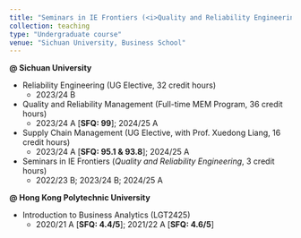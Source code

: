 ```yaml
---
title: "Seminars in IE Frontiers (<i>Quality and Reliability Engineering</i>)"
collection: teaching
type: "Undergraduate course"
venue: "Sichuan University, Business School"
---
```


<b>@ Sichuan University</b>
<ul>
  <li>Reliability Engineering (UG Elective, 32 credit hours) 
  <ul>
    <li>2023/24 B</li>
  </ul></li>
  <li>Quality and Reliability Management (Full-time MEM Program, 36 credit hours)
  <ul>
    <li>2023/24 A [<b>SFQ: 99</b>]; 2024/25 A</li>
  </ul></li>
  <li>Supply Chain Management (UG Elective, with Prof. Xuedong Liang, 16 credit hours)
  <ul>
    <li>2023/24 A [<b>SFQ: 95.1 & 93.8</b>]; 2024/25 A</li>
  </ul></li>
  <li>Seminars in IE Frontiers (<i>Quality and Reliability Engineering</i>, 3 credit hours)
  <ul>
    <li>2022/23 B; 2023/24 B; 2024/25 A</li>
  </ul></li>
</ul>

<b>@ Hong Kong Polytechnic University</b>
<ul>
  <li>Introduction to Business Analytics (LGT2425) 
  <ul>
    <li>2020/21 A [<b>SFQ: 4.4/5</b>]; 2021/22 A [<b>SFQ: 4.6/5</b>]</li>
  </ul></li>
</ul>

